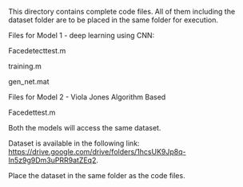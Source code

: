 This directory contains complete code files. All of them including the dataset folder are to be placed in the same folder for execution.

Files for Model 1 - deep learning using CNN:

  Facedetecttest.m

  training.m
  
  gen_net.mat
  
Files for Model 2 - Viola Jones Algorithm Based

  Facedettest.m

Both the models will access the same dataset.

Dataset is available in the following link: https://drive.google.com/drive/folders/1hcsUK9Jp8q-In5z9g9Dm3uPRR9atZEq2.

Place the dataset in the same folder as the code files.
